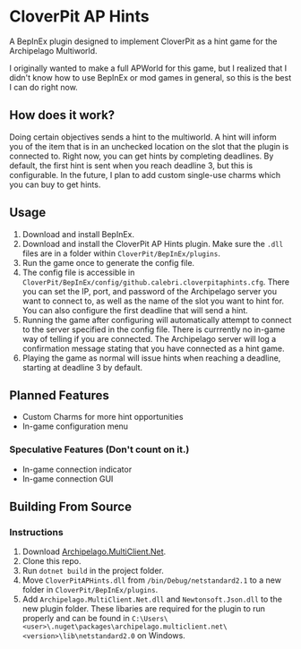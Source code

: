 # CloverPit AP Hints
A BepInEx plugin designed to implement CloverPit as a hint game for the Archipelago Multiworld.

I originally wanted to make a full APWorld for this game, but I realized that I didn't know how to use BepInEx or mod games in general, so this is the best I can do right now.

## How does it work?
Doing certain objectives sends a hint to the multiworld. A hint will inform you of the item that is in an unchecked location on the slot that the plugin is connected to. Right now, you can get hints by completing deadlines. By default, the first hint is sent when you reach deadline 3, but this is configurable. In the future, I plan to add custom single-use charms which you can buy to get hints.

## Usage
1. Download and install BepInEx.
2. Download and install the CloverPit AP Hints plugin. Make sure the `.dll` files are in a folder within `CloverPit/BepInEx/plugins`.
3. Run the game once to generate the config file.
4. The config file is accessible in `CloverPit/BepInEx/config/github.calebri.cloverpitaphints.cfg`. There you can set the IP, port, and password of the Archipelago server you want to connect to, as well as the name of the slot you want to hint for. You can also configure the first deadline that will send a hint.
5. Running the game after configuring will automatically attempt to connect to the server specified in the config file. There is currrently no in-game way of telling if you are connected. The Archipelago server will log a confirmation message stating that you have connected as a hint game.
6. Playing the game as normal will issue hints when reaching a deadline, starting at deadline 3 by default.

## Planned Features
- Custom Charms for more hint opportunities
- In-game configuration menu

### Speculative Features (Don't count on it.)
- In-game connection indicator
- In-game connection GUI

## Building From Source

### Instructions

1. Download [Archipelago.MultiClient.Net](https://www.nuget.org/packages/Archipelago.MultiClient.Net).
1. Clone this repo.
1. Run `dotnet build` in the project folder.
1. Move `CloverPitAPHints.dll` from `/bin/Debug/netstandard2.1` to a new folder in `CloverPit/BepInEx/plugins`.
1. Add `Archipelago.MultiClient.Net.dll` and `Newtonsoft.Json.dll` to the new plugin folder. These libaries are required for the plugin to run properly and can be found in `C:\Users\<user>\.nuget\packages\archipelago.multiclient.net\<version>\lib\netstandard2.0` on Windows.